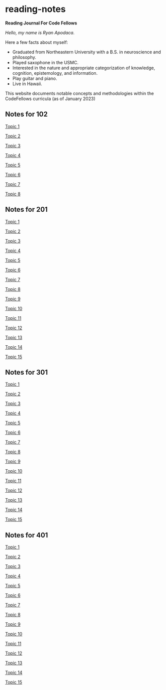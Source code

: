 # reading-notes

**Reading Journal For Code Fellows**

*Hello, my name is Ryan Apodaca.*

Here a few facts about myself:

- Graduated from Northeastern University with a B.S. in neuroscience and philosophy.
- Played saxophone in the USMC.
- Interested in the nature and appropriate categorization of knowledge, cognition, epistemology, and information.
- Play guitar and piano.  
- Live in Hawaii.

This website documents notable concepts and methodologies within the CodeFellows curricula (as of January 2023)

## Notes for 102

[Topic 1](102/102Topic1.md)

[Topic 2](102/102Topic2.md)

[Topic 3](102/102Topic3.md)

[Topic 4](102/102Topic4.md)

[Topic 5](102/102Topic5.md)

[Topic 6](102/102Topic6.md)

[Topic 7](102/102Topic7.md)

[Topic 8](102/102Topic8.md)


## Notes for 201

[Topic 1](102/201Topic1.md)

[Topic 2](102/201Topic2.md)

[Topic 3](102/201Topic3.md)

[Topic 4](102/201Topic4.md)

[Topic 5](102/201Topic5.md)

[Topic 6](102/201Topic6.md)

[Topic 7](102/201Topic7.md)

[Topic 8](102/201Topic8.md)

[Topic 9](102/201Topic9.md)

[Topic 10](102/201Topic10.md)

[Topic 11](102/201Topic11.md)

[Topic 12](102/201Topic12.md)

[Topic 13](102/201Topic13.md)

[Topic 14](102/201Topic14.md)

[Topic 15](102/201Topic15.md)


## Notes for 301

[Topic 1](301/301Topic1.md)

[Topic 2](301/301Topic2.md)

[Topic 3](301/301Topic3.md)

[Topic 4](301/301Topic4.md)

[Topic 5](301/301Topic5.md)

[Topic 6](301/301Topic6.md)

[Topic 7](301/301Topic7.md)

[Topic 8](301/301Topic8.md)

[Topic 9](301/301Topic9.md)

[Topic 10](301/301Topic10.md)

[Topic 11](301/301Topic11.md)

[Topic 12](301/301Topic12.md)

[Topic 13](301/301Topic13.md)

[Topic 14](301/301Topic14.md)

[Topic 15](301/301Topic15.md)



## Notes for 401

[Topic 1](401/401Topic1.md)

[Topic 2](401/401Topic2.md)

[Topic 3](401/401Topic3.md)

[Topic 4](401/401Topic4.md)

[Topic 5](401/401Topic5.md)

[Topic 6](401/401Topic6.md)

[Topic 7](401/401Topic7.md)

[Topic 8](401/401Topic8.md)

[Topic 9](401/401Topic9.md)

[Topic 10](401/401Topic10.md)

[Topic 11](401/401Topic11.md)

[Topic 12](401/401Topic12.md)

[Topic 13](401/401Topic13.md)

[Topic 14](401/401Topic14.md)

[Topic 15](401/401Topic15.md)